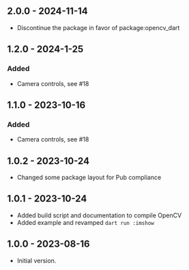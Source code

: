 ## 2.0.0 - 2024-11-14
- Discontinue the package in favor of package:opencv_dart

## 1.2.0 - 2024-1-25
### Added
- Camera controls, see #18

## 1.1.0 - 2023-10-16
### Added
- Camera controls, see #18

## 1.0.2 - 2023-10-24
- Changed some package layout for Pub compliance

## 1.0.1 - 2023-10-24
- Added build script and documentation to compile OpenCV
- Added example and revamped `dart run :imshow`

## 1.0.0 - 2023-08-16
- Initial version.
